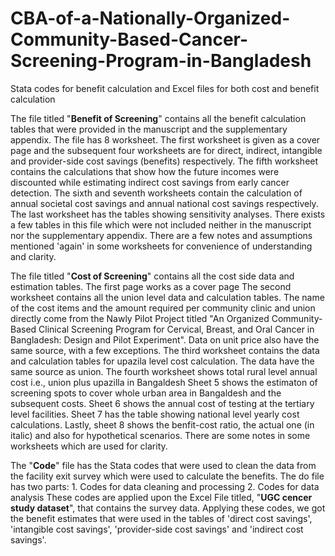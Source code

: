 # CBA-of-a-Nationally-Organized-Community-Based-Cancer-Screening-Program-in-Bangladesh
Stata codes for benefit calculation and Excel files for both cost and benefit calculation

The file titled "**Benefit of Screening**" contains all the benefit calculation tables that were provided in the manuscript and the supplementary appendix. 
The file has 8 worksheet. 
The first worksheet is given as a cover page and the subsequent four worksheets are for direct, indirect, intangible and provider-side cost savings (benefits) respectively.
The fifth worksheet contains the calculations that show how the future incomes were discounted while estimating indirect cost savings from early cancer detection.
The sixth and seventh worksheets contain the calculation of annual societal cost savings and annual national cost savings respectively. 
The last worksheet has the tables showing sensitivity analyses.
There exists a few tables in this file which were not included neither in the manuscript nor the supplementary appendix.
There are a few notes and assumptions mentioned 'again' in some worksheets for convenience of understanding and clarity.

The file titled "**Cost of Screening**" contains all the cost side data and estimation tables.
The first page works as a cover page
The second worksheet contains all the union level data and calculation tables. The name of the cost items and the amount required per community clinic and union directly come from the Nawly Pilot Project titled "An Organized Community-Based Clinical Screening Program for Cervical, Breast, and Oral Cancer in Bangladesh: Design and Pilot Experiment". Data on unit price also have the same source, with a few exceptions.
The third worksheet contains the data and calculation tables for upazila level cost calculation. The data have the same source as union.
The fourth worksheet shows total rural level annual cost i.e., union plus upazilla in Bangaldesh
Sheet 5 shows the estimaton of screening spots to cover whole urban area in Bangaldesh and the subsequent costs.
Sheet 6 shows the annual cost of testing at the tertiary level facilities.
Sheet 7 has the table showing national level yearly cost calculations. 
Lastly, sheet 8 shows the benfit-cost ratio, the actual one (in italic) and also for hypothetical scenarios.
There are some notes in some worksheets which are used for clarity.

The "**Code**" file has the Stata codes that were used to clean the data from the facility exit survey which were used to calculate the benefits. 
The do file has two parts: 1. Codes for data cleaning and processing 2. Codes for data analysis
These codes are applied upon the Excel File titled, "**UGC cencer study dataset**", that contains the survey data.
Applying these codes, we got the benefit estimates that were used in the tables of 'direct cost savings', 'intangible cost savings', 'provider-side cost savings' and 'indirect cost savings'.
